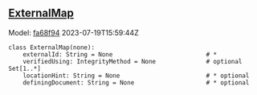 ## [ExternalMap](https://github.com/spdx/spdx-3-model/blob/main/model/Core/Classes/ExternalMap.md)
Model: [fa68f94](https://github.com/spdx/spdx-3-model/commit/fa68f942ae1a0d0e8f05df6526f147cbe64183ed) 2023-07-19T15:59:44Z
```
class ExternalMap(none):
    externalId: String = None                          # * 
    verifiedUsing: IntegrityMethod = None              # optional Set[1..*]
    locationHint: String = None                        # * optional 
    definingDocument: String = None                    # * optional 
```
